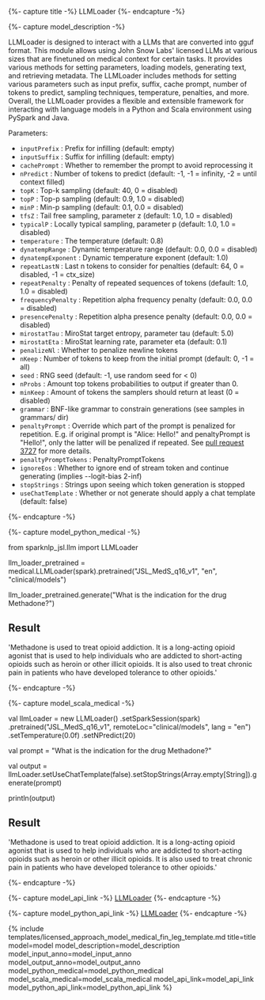 {%- capture title -%}
LLMLoader
{%- endcapture -%}


{%- capture model_description -%}

LLMLoader is designed to interact with a LLMs that are converted into gguf format. This module allows using John Snow Labs' licensed LLMs at
various sizes that are finetuned on medical context for certain tasks. It provides various methods for setting parameters, loading models,
generating text, and retrieving metadata. The LLMLoader includes methods for setting various parameters such as input prefix, suffix,
cache prompt, number of tokens to predict, sampling techniques, temperature, penalties, and more. Overall, the LLMLoader provides a
flexible and extensible framework for interacting with language models in a Python and Scala environment using PySpark and Java.

Parameters:

- `inputPrefix` :  Prefix for infilling (default: empty)
- `inputSuffix` :  Suffix for infilling (default: empty)
- `cachePrompt` :  Whether to remember the prompt to avoid reprocessing it
- `nPredict`    :  Number of tokens to predict (default: -1, -1 = infinity, -2 = until context filled)
- `topK` :  Top-k sampling (default: 40, 0 = disabled)
- `topP` :  Top-p sampling (default: 0.9, 1.0 = disabled)
- `minP` :  Min-p sampling (default: 0.1, 0.0 = disabled)
- `tfsZ` :  Tail free sampling, parameter z (default: 1.0, 1.0 = disabled)
- `typicalP` :  Locally typical sampling, parameter p (default: 1.0, 1.0 = disabled)
- `temperature` :  The temperature (default: 0.8)
- `dynatempRange` :   Dynamic temperature range (default: 0.0, 0.0 = disabled)
- `dynatempExponent` :  Dynamic temperature exponent (default: 1.0)
- `repeatLastN` :  Last n tokens to consider for penalties (default: 64, 0 = disabled, -1 = ctx_size)
- `repeatPenalty` :  Penalty of repeated sequences of tokens (default: 1.0, 1.0 = disabled)
- `frequencyPenalty` :  Repetition alpha frequency penalty (default: 0.0, 0.0 = disabled)
- `presencePenalty` :  Repetition alpha presence penalty (default: 0.0, 0.0 = disabled)
- `mirostatTau` :  MiroStat target entropy, parameter tau (default: 5.0)
- `mirostatEta` :  MiroStat learning rate, parameter eta (default: 0.1)
- `penalizeNl` :  Whether to penalize newline tokens
- `nKeep` :  Number of tokens to keep from the initial prompt (default: 0, -1 = all)
- `seed` :  RNG seed (default: -1, use random seed for &lt; 0)
- `nProbs` :  Amount top tokens probabilities to output if greater than 0.
- `minKeep` :  Amount of tokens the samplers should return at least (0 = disabled)
- `grammar` :  BNF-like grammar to constrain generations (see samples in grammars/ dir)
- `penaltyPrompt` :  Override which part of the prompt is penalized for repetition. E.g. if original prompt is "Alice: Hello!" and penaltyPrompt is "Hello!", only the latter will be penalized if repeated. See <a href="https://github.com/ggerganov/llama.cpp/pull/3727">pull request 3727</a> for more details.
- `penaltyPromptTokens` :  PenaltyPromptTokens
- `ignoreEos` :  Whether to ignore end of stream token and continue generating (implies --logit-bias 2-inf)
- `stopStrings` :  Strings upon seeing which token generation is stopped
- `useChatTemplate` :  Whether or not generate should apply a chat template (default: false)

{%- endcapture -%}



{%- capture model_python_medical -%}


from sparknlp_jsl.llm import LLMLoader

llm_loader_pretrained = medical.LLMLoader(spark).pretrained("JSL_MedS_q16_v1", "en", "clinical/models")

llm_loader_pretrained.generate("What is the indication for the drug Methadone?")



## Result

'Methadone is used to treat opioid addiction. It is a long-acting opioid agonist that is used to help individuals who are addicted to short-acting opioids such as heroin or other illicit opioids. It is also used to treat chronic pain in patients who have developed tolerance to other opioids.'

{%- endcapture -%}

{%- capture model_scala_medical -%}

val llmLoader = new LLMLoader()
  .setSparkSession(spark)
  .pretrained("JSL_MedS_q16_v1", remoteLoc="clinical/models", lang = "en")
  .setTemperature(0.0f)
  .setNPredict(20)



val prompt = "What is the indication for the drug Methadone?"

val output = llmLoader.setUseChatTemplate(false).setStopStrings(Array.empty[String]).generate(prompt)

println(output)

## Result

'Methadone is used to treat opioid addiction. It is a long-acting opioid agonist that is used to help individuals who are addicted to short-acting opioids such as heroin or other illicit opioids. It is also used to treat chronic pain in patients who have developed tolerance to other opioids.'


{%- endcapture -%}


{%- capture model_api_link -%}
[LLMLoader](https://nlp.johnsnowlabs.com/licensed/api/com/johnsnowlabs/ml/gguf/rag/LLMLoader.html)
{%- endcapture -%}

{%- capture model_python_api_link -%}
[LLMLoader](https://nlp.johnsnowlabs.com/licensed/api/python/reference/autosummary/sparknlp_jsl/llm/llm_loader/index.html)
{%- endcapture -%}



{% include templates/licensed_approach_model_medical_fin_leg_template.md
title=title
model=model
model_description=model_description
model_input_anno=model_input_anno
model_output_anno=model_output_anno
model_python_medical=model_python_medical
model_scala_medical=model_scala_medical
model_api_link=model_api_link
model_python_api_link=model_python_api_link
%}
